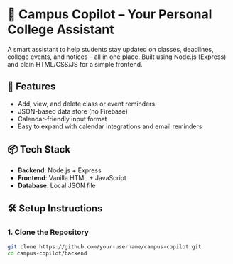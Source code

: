 # 🧠 Campus Copilot – Your Personal College Assistant

A smart assistant to help students stay updated on classes, deadlines, college events, and notices – all in one place. Built using Node.js (Express) and plain HTML/CSS/JS for a simple frontend.

## 🚀 Features

- Add, view, and delete class or event reminders
- JSON-based data store (no Firebase)
- Calendar-friendly input format
- Easy to expand with calendar integrations and email reminders

## 📦 Tech Stack

- **Backend**: Node.js + Express
- **Frontend**: Vanilla HTML + JavaScript
- **Database**: Local JSON file

## 🛠️ Setup Instructions

### 1. Clone the Repository

```bash
git clone https://github.com/your-username/campus-copilot.git
cd campus-copilot/backend

